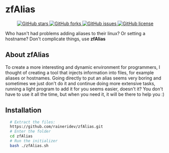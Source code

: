 # zfAlias
<p align="center">
  <a href="https://github.com/raineridev/zfalias/stargazers">
    <img alt="GitHub stars" src="https://img.shields.io/github/stars/raineridev/zfalias?style=social" />
  </a>
  <a href="https://github.com/raineridev/zfalias/network/members">
    <img alt="GitHub forks" src="https://img.shields.io/github/forks/raineridev/zfalias?style=social" />
  </a>
  <a href="https://github.com/raineridev/zfalias/issues">
    <img alt="GitHub issues" src="https://img.shields.io/github/issues/raineridev/zfalias" />
  </a>
  <a href="https://github.com/raineridev/zfalias/blob/main/LICENSE">
    <img alt="GitHub license" src="https://img.shields.io/github/license/raineridev/zfalias" />
  </a>
</p>

Who hasn't had problems adding aliases to their linux? Or setting a hostname? Don't complicate things, use **zfAlias**

## About zfAlias
To create a more interesting and dynamic environment for programmers, I thought of creating a tool that injects information into files, for example aliases or hostnames. Going directly to put an alias seems very boring and sometimes we just don't do it and continue doing more extensive tasks, running a light program to add it for you seems easier, doesn't it?
You don't have to use it all the time, but when you need it, it will be there to help you :)

## Installation


```bash
  # Extract the files:
  https://github.com/raineridev/zfAlias.git
  # Enter the folder
  cd zfAlias
  # Run the initializer
  bash ./zfAlias.sh
```
    
